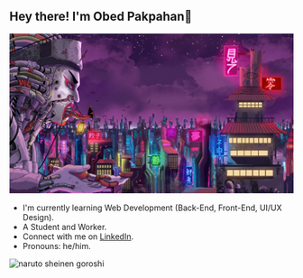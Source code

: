 ## Hey there! I'm Obed Pakpahan👋

![Obed Pakpahan](img/wall-06.webp)

- I'm currently learning Web Development (Back-End, Front-End, UI/UX Design).
- A Student and Worker.
- Connect with me on [LinkedIn](https://www.linkedin.com/in/opvbed/).
- Pronouns: he/him.

![naruto sheinen goroshi](https://media0.giphy.com/media/v1.Y2lkPTc5MGI3NjExZW85cjd0OTBsNjJsbzJucDMxOWk2dWM2MnN3bmh1NzV0ZXA4OHVkdyZlcD12MV9pbnRlcm5hbF9naWZfYnlfaWQmY3Q9Zw/esj9GdT1FB1mw/giphy.gif)
